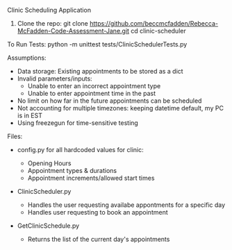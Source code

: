 Clinic Scheduling Application

1. Clone the repo:
    git clone https://github.com/beccmcfadden/Rebecca-McFadden-Code-Assessment-Jane.git
    cd clinic-scheduler

To Run Tests:
python -m unittest tests/ClinicSchedulerTests.py

Assumptions:
- Data storage: Existing appointments to be stored as a dict
- Invalid parameters/inputs:
    - Unable to enter an incorrect appointment type
    - Unable to enter appointment time in the past
- No limit on how far in the future appointments can be scheduled
- Not accounting for multiple timezones: keeping datetime default, my PC is in EST
- Using freezegun for time-sensitive testing

Files:

- config.py for all hardcoded values for clinic:
    - Opening Hours
    - Appointment types & durations
    - Appointment increments/allowed start times

- ClinicScheduler.py
    - Handles the user requesting availabe appontments for a specific day
    - Handles user requesting to book an appointment

- GetClinicSchedule.py
    - Returns the list of the current day's appointments


